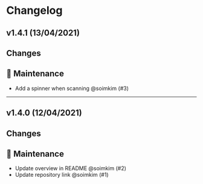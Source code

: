 # Changelog

## v1.4.1 (13/04/2021)
## Changes
## 🔧 Maintenance

- Add a spinner when scanning @soimkim (#3)

---

## v1.4.0 (12/04/2021)
## Changes
## 🔧 Maintenance

- Update overview in README @soimkim (#2)
- Update repository link @soimkim (#1)
